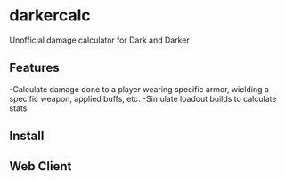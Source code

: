 # darkercalc
Unofficial damage calculator for Dark and Darker

Features
---
-Calculate damage done to a player wearing specific armor, wielding a specific weapon, applied buffs, etc.
-Simulate loadout builds to calculate stats

Install
---

Web Client
---

